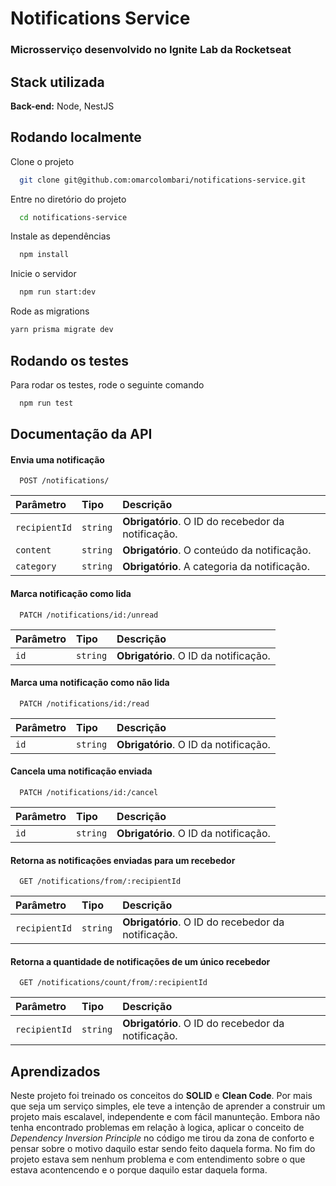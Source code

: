 # Notifications Service
### Microsserviço desenvolvido no Ignite Lab da Rocketseat


## Stack utilizada

**Back-end:** Node, NestJS


## Rodando localmente

Clone o projeto

```bash
  git clone git@github.com:omarcolombari/notifications-service.git
```

Entre no diretório do projeto

```bash
  cd notifications-service
```

Instale as dependências

```bash
  npm install
```

Inicie o servidor

```bash
  npm run start:dev
```

Rode as migrations

```bash
yarn prisma migrate dev
```

## Rodando os testes

Para rodar os testes, rode o seguinte comando

```bash
  npm run test
```


## Documentação da API

#### Envia uma notificação

```http
  POST /notifications/
```

| Parâmetro   | Tipo       | Descrição                                   |
| :---------- | :--------- | :------------------------------------------ |
| `recipientId` | `string` | **Obrigatório**. O ID do recebedor da notificação. |
| `content` | `string` | **Obrigatório**. O conteúdo da notificação. |
| `category` | `string` | **Obrigatório**. A categoria da notificação. |

#### Marca notificação como lida

```http
  PATCH /notifications/id:/unread
```

| Parâmetro   | Tipo       | Descrição                                   |
| :---------- | :--------- | :------------------------------------------ |
| `id` | `string` | **Obrigatório**. O ID da notificação. |

#### Marca uma notificação como não lida

```http
  PATCH /notifications/id:/read
```

| Parâmetro   | Tipo       | Descrição                                   |
| :---------- | :--------- | :------------------------------------------ |
| `id` | `string` | **Obrigatório**. O ID da notificação. |

#### Cancela uma notificação enviada

```http
  PATCH /notifications/id:/cancel
```

| Parâmetro   | Tipo       | Descrição                                   |
| :---------- | :--------- | :------------------------------------------ |
| `id` | `string` | **Obrigatório**. O ID da notificação. |


#### Retorna as notificações enviadas para um recebedor

```http
  GET /notifications/from/:recipientId
```

| Parâmetro   | Tipo       | Descrição                           |
| :---------- | :--------- | :---------------------------------- |
| `recipientId` | `string` | **Obrigatório**. O ID do recebedor da notificação. |

#### Retorna a quantidade de notificações de um único recebedor

```http
  GET /notifications/count/from/:recipientId
```

| Parâmetro   | Tipo       | Descrição                                   |
| :---------- | :--------- | :------------------------------------------ |
| `recipientId` | `string` | **Obrigatório**. O ID do recebedor da notificação. |


## Aprendizados

Neste projeto foi treinado os conceitos do **SOLID** e **Clean Code**.
Por mais que seja um serviço simples, ele teve a intenção de aprender
a construir um projeto mais escalavel, independente e com fácil manunteção.
Embora não tenha encontrado problemas em relação à logica, aplicar o conceito de 
*Dependency Inversion Principle* no código me tirou da zona de conforto e pensar
sobre o motivo daquilo estar sendo feito daquela forma. No fim do projeto
estava sem nenhum problema e com entendimento sobre o que estava acontencendo e o porque
daquilo estar daquela forma.